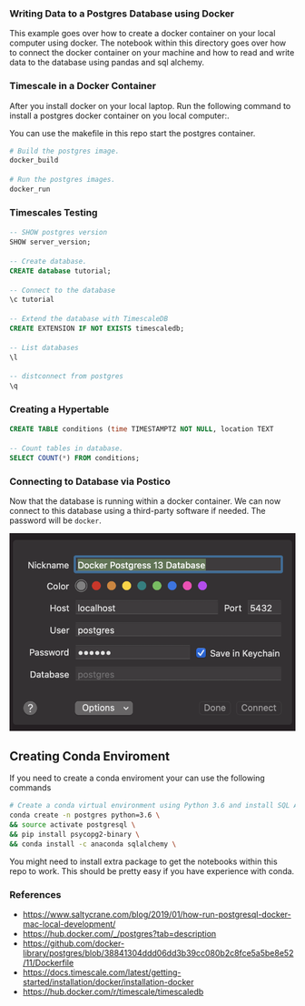 ### Writing Data to a Postgres Database using Docker

This example goes over how to create a docker container on your local computer using docker. The notebook within this directory goes over how to connect the docker container on your machine and how to read and write data to the database using pandas and sql alchemy.

### Timescale in a Docker Container

After you install docker on your local laptop. Run the following command to install a postgres docker container on you local computer:.

You can use the makefile in this repo start the postgres container.

```Makefile
# Build the postgres image.
docker_build

# Run the postgres images.
docker_run

```

### Timescales Testing

```sql
-- SHOW postgres version
SHOW server_version;

-- Create database.
CREATE database tutorial;

-- Connect to the database
\c tutorial

-- Extend the database with TimescaleDB
CREATE EXTENSION IF NOT EXISTS timescaledb;

-- List databases
\l

-- distconnect from postgres
\q
```

### Creating a Hypertable

```sql
CREATE TABLE conditions (time TIMESTAMPTZ NOT NULL, location TEXT          NOT NULL, temperature DOUBLE PRECISION  NULL);

-- Count tables in database.
SELECT COUNT(*) FROM conditions;
```

### Connecting to Database via Postico

Now that the database is running within a docker container. We can now connect to this database using a third-party software if needed. The password will be `docker`.

![Images](Images/postico_image.png)

## Creating Conda Enviroment

If you need to create a conda enviroment your can use the following commands

```bash
# Create a conda virtual environment using Python 3.6 and install SQL Alchemy
conda create -n postgres python=3.6 \
&& source activate postgresql \
&& pip install psycopg2-binary \
&& conda install -c anaconda sqlalchemy \
```

You might need to install extra package to get the notebooks within this repo to work. This should be pretty easy if you have experience with conda.

### References

- https://www.saltycrane.com/blog/2019/01/how-run-postgresql-docker-mac-local-development/
- https://hub.docker.com/_/postgres?tab=description
- https://github.com/docker-library/postgres/blob/38841304ddd06dd3b39cc080b2c8fce5a5be8e52/11/Dockerfile
- https://docs.timescale.com/latest/getting-started/installation/docker/installation-docker
- https://hub.docker.com/r/timescale/timescaledb
